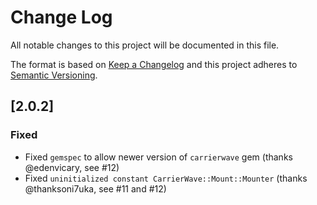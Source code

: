# Change Log
All notable changes to this project will be documented in this file.

The format is based on [Keep a Changelog](http://keepachangelog.com/) 
and this project adheres to [Semantic Versioning](http://semver.org/).

## [2.0.2]

### Fixed
- Fixed `gemspec` to allow newer version of `carrierwave` gem (thanks @edenvicary, see #12)
- Fixed `uninitialized constant CarrierWave::Mount::Mounter` (thanks @thanksoni7uka, see #11 and #12)

<!-- CHANGELOG started after version 2.0.1 -->
